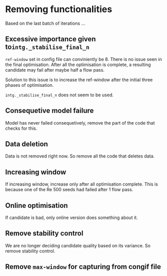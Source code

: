 # Removing functionalities

Based on the last batch of iterations ...

## Excessive importance given to`intg._stabilise_final_n`

`ref-window` set in config file can conviniently be 8. There is no issue seen in the final optimisation. After all the optimisation is complete, a resulting candidate may fail after maybe half a flow pass. 

Solution to this issue is to increase the ref-window after the initial three phases of optimisation.

`intg._stabilise_final_n` does not seem to be used. 


## Consequetive model failure

Model has never failed consequetively, remove the part of the code that checks for this.

## Data deletion

Data is not removed right now. So remove all the code that deletes data.

## Increasing window

If increasing window, increase only after all optimisation complete. 
This is because one of the Re 500 seeds had failed after 1 flow pass.

## Online optimisation

If candidate is bad, only online version does something about it.

## Remove stability control

We are no longer deciding candidate quality based on its variance. So remove stability control.

## Remove `max-window` for capturing from congif file

